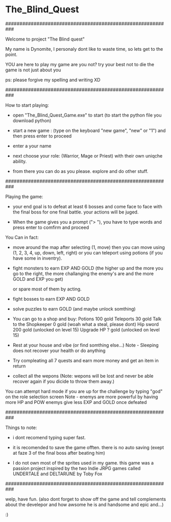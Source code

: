 # The_Blind_Quest

###########################################################

Welcome to project "The Blind quest"

My name is Dynomite,
I personaly dont like to waste time, so lets get to the point.

YOU are here to play my game are you not?
try your best not to die
the game is not just about you

ps: please forgive my spelling and writing XD

###########################################################

How to start playing:
* open "The_Blind_Quest_Game.exe" to start 
  (to start the python file you download python)

* start a new game :
  (type on the keyboard "new game", "new" or "1") 
  and then press enter to proceed

* enter a your name

* next choose your role:
  (Warrior, Mage or Priest) with their own uniqche ability.

* from there you can do as you please. explore 
  and do other stuff.

###########################################################

Playing the game:

* your end goal is to defeat at least 6 bosses
  and come face to face with the final boss for one final battle.
  your actions will be juged.

* When the game gives you a prompt ("> "), 
  you have to type words and press enter to comfirm and proceed

You Can in fact:

* move around the map after selecting (1, move) then you can move
  using (1, 2, 3, 4, up, down, left, right)
  or you can teleport using potions (if you have some in inventry).  

* fight monsters to earn EXP AND GOLD
  (the higher up and the more you go to the right, 
  the more challanging the enemy's are and the more GOLD and EXP you get)
  
  or spare most of them by acting.

* fight bosses to earn EXP AND GOLD

* solve puzzles to earn GOLD (and maybe unlock somthing)

* You can go to a shop and buy:
	Potions 100 gold
	Teleports 30 gold
	Talk to the Shopkeeper 0 gold (woah what a steal, please dont)
	Hip sword 200 gold (unlocked on level 15)
	Upgrade HP ? gold (unlocked on level 15)

* Rest at your house and vibe (or find somthing else...)
      Note - Sleeping does not recover your health or do anything

* Try compleating all 7 quests and earn more money and get an item in return

* collect all the wepons 
  (Note: wepons will be lost and never be able recover again 
  if you dicide to throw them away.)

You can attempt hard mode if you are up for the challenge 
by typing "god" on the role selection screen
   Note - enemys are more powerful by having more HP and POW
	   enemys give less EXP and GOLD once defeated

###########################################################

Things to note:
* i dont recomend typing super fast.  

* it is recomended to save the game offten. there is no auto saving 
  (exept at faze 3 of the final boss after beating him)
 
* I do not own most of the sprites used in my game.
  this game was a passion project inspired by the two Indie JRPG games
  called UNDERTALE and DELTARUNE by Toby Fox

###########################################################

welp, have fun.
(also dont forget to show off the game and tell complements about the develepor 
and how awsome he is and handsome and epic and...)

:)

